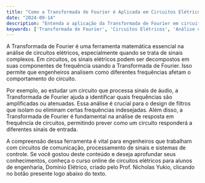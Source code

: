 ```yaml
---
title: "Como a Transformada de Fourier é Aplicada em Circuitos Elétricos?"
date: "2024-09-14"
description: "Entenda a aplicação da Transformada de Fourier em circuitos elétricos e sua importância na análise de sinais."
keywords: ['Transformada de Fourier', 'Circuitos Elétricos', 'Análise de Sinais', 'Domínio Elétrico']
---
```


A Transformada de Fourier é uma ferramenta matemática essencial na análise de circuitos elétricos, especialmente quando se trata de sinais complexos. Em circuitos, os sinais elétricos podem ser decompostos em suas componentes de frequência usando a Transformada de Fourier. Isso permite que engenheiros analisem como diferentes frequências afetam o comportamento do circuito.

Por exemplo, ao estudar um circuito que processa sinais de áudio, a Transformada de Fourier ajuda a identificar quais frequências são amplificadas ou atenuadas. Essa análise é crucial para o design de filtros que isolam ou eliminam certas frequências indesejadas. Além disso, a Transformada de Fourier é fundamental na análise de resposta em frequência de circuitos, permitindo prever como um circuito responderá a diferentes sinais de entrada.

A compreensão dessa ferramenta é vital para engenheiros que trabalham com circuitos de comunicação, processamento de sinais e sistemas de controle. Se você gostou deste conteúdo e deseja aprofundar seus conhecimentos, conheça o curso online de circuitos elétricos para alunos de engenharia, Domínio Elétrico, criado pelo Prof. Nicholas Yukio, clicando no botão presente logo abaixo do texto.